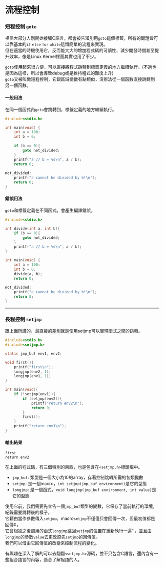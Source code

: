 # 流程控制
### 短程控制 `goto`
相信大部分人剛開始接觸C語言，都會被告知別用`goto`這個標籤，所有的問題皆可以靠基本的`if` `else` `for` `while`這類簡單的流程來實現。  
但在適當的時機使用它，反而能大大的增加程式碼的可讀性、減少開發時間甚至提升效率，像是Linux Kernel裡面其實也用了不少。

`goto`使用起來很方便，可以直接將程式跳轉到標籤定義的地方繼續執行。(不過也是因為這樣，所以會導致debug或是維持程式的難度上升)  
`goto`又被叫做短程控制，它跟區域變數有點類似，沒辦法從一個函數直接跳轉到另一個函數。
#### 一般用法
在同一個函式內`goto`會跳轉到，標籤定義的地方繼續執行。
```c
#include<stdio.h>

int main(void) {
    int a = 100;
    int b = 0;
    
    if (b == 0){
        goto not_divided;
    }
    printf("a // b = %d\n", a / b);
    return 0;
    
not_divided:
    printf("a cannot be divided by b!\n");
    return 0;
}
```
#### 錯誤用法
`goto`和標籤定義在不同函式，會產生編譯錯誤。
```c
#include<stdio.h>

int divide(int a, int b){
    if (b == 0){
        goto not_divided;
    }
    printf("a // b = %d\n", a / b);
}

int main(void) {
    int a = 100;
    int b = 0;
    divide(a, b);
    return 0;
    
not_divided:
    printf("a cannot be divided by b!\n");
    return 0;
}
```
___
### 長程控制 `setjmp`
跟上面所講的，最直接的差別就是使用setjmp可以實現函式之間的跳轉。  

```c
#include<stdio.h>
#include<setjmp.h>

static jmp_buf env1, env2;

void first(){
    printf("first\n");
    longjmp(env2, 1);
    longjmp(env1, 1);
}

int main(void){
    if (!setjmp(env1)){
        if (setjmp(env2)){
            printf("return env2\n");
            return 0;
        }
        first();
    }
    printf("return env1\n");
}
```
#### 輸出結果
```
first
return env2
```
在上面的程式碼，有三個特別的東西，也是包含在`<setjmp.h>`標頭檔中。  
- `jmp_buf`: 類型是一個大小為10的array，存著控制跳轉所需的各類變數
- `setjmp`: 是一個macro，`int setjmp(jmp_buf environment)`是它的型態
- `longjmp`: 是一個函式，`void longjmp(jmp_buf environment, int value)`是它的型態

使用它前，我們需要先宣告一個`jmp_buf`類型的變數，它保存了當前執行的環境，紀錄需要跳轉後的樣子。  
它藉由當作參數傳入`setjmp`，macro`setjmp`不僅僅只會回傳一次，但最初值都是回傳0，  
它會根據之後調用的函式`longjmp`跳回`setjmp`的位置在重新執行一遍``，並且由`longjmp`的參數`value`去更改原先`setjmp`的回傳值。  
我們可以借由它回傳值的改變來控制流程的變化。


有興趣在深入了解的可以去翻翻`<setjmp.h>`源碼，並不只包含C語言，還內含有一些組合語言的內容，適合了解組語的人。
